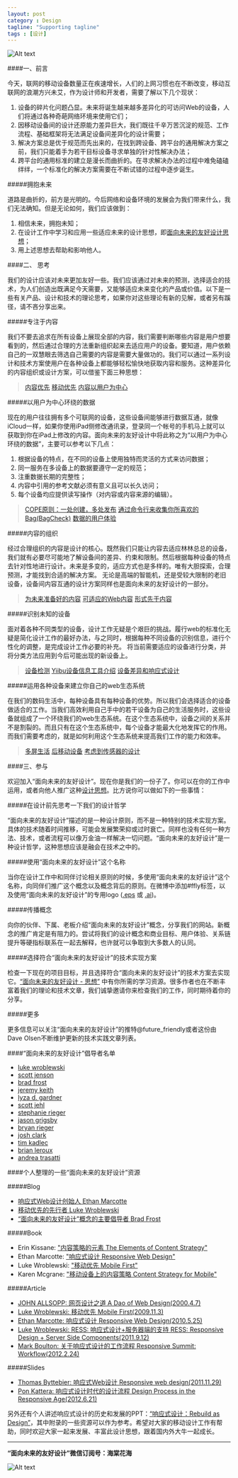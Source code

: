 ```yaml
---
layout: post
category : Design
tagline: "Supporting tagline"
tags : [设计]
---
```






![Alt text](/images/150414/logo.png)

####一、前言

今天，联网的移动设备数量正在疾速增长，人们的上网习惯也在不断改变，移动互联网的浪潮方兴未艾，作为设计师和开发者，需要了解以下几个现状：

1. 设备的碎片化问题凸显。未来将诞生越来越多差异化的可访问Web的设备，人们将通过各种奇葩网络环境来使用它们；
2. 因移动设备间的设计还原能力差异巨大，我们既往千辛万苦沉淀的规范、工作流程、基础框架将无法满足设备间差异化的设计需要；
3. 解决方案总是优于规范而先出来的，在找到跨设备、跨平台的通用解决方案之前，我们只能着手为若干目标设备寻求单独的针对性解决办法；
4. 跨平台的通用标准的建立是漫长而曲折的。在寻求解决办法的过程中难免磕磕绊绊，一个标准化的解决方案需要在不断试错的过程中逐步诞生。

#####拥抱未来

道路是曲折的，前方是光明的。今后网络和设备环境的发展会为我们带来什么，我们无法确知。但是无论如何，我们应该做到：

1. 相信未来，拥抱未知；
2. 在设计工作中学习和应用一些适应未来的设计思想，即[面向未来的友好设计思想](http://futurefriendly.cn/thinking.html)；
3. 用上述思想去帮助和影响他人。

####二、 思考

我们的设计应该对未来更加友好一些。我们应该通过对未来的预测，选择适合的技术，为人们创造出既满足今天需要，又能够适应未来变化的产品或价值。以下是一些有关产品、设计和技术的理论思考，如果你对这些理论有新的见解，或者另有蹊径，请不吝分享出来。

#####专注于内容

我们不要去追求在所有设备上展现全部的内容，我们需要判断哪些内容是用户想要看到的，然后通过合理的方法重新组织起来去适应用户的设备。要知道，用户依赖自己的一双慧眼去筛选自己需要的内容是需要大量做功的。我们可以通过一系列设计和技术方案使用户在各种设备上都能够轻松愉快地获取内容和服务。这种差异化的内容组织或设计方案，可以借鉴下面三种思想：

>[内容优先](http://adactio.com/journal/4523/)
>[移动优先](http://www.lukew.com/ff/entry.asp?933)
>[内容以用户为中心](http://www.alistapart.com/articles/orbital-content/)

#####以用户为中心环绕的数据

现在的用户往往拥有多个可联网的设备，这些设备间能够进行数据互通，就像iCloud一样，如果你使用iPad侧修改通讯录，登录同一个帐号的手机马上就可以获取到你在iPad上修改的内容。面向未来的友好设计中将此称之为“以用户为中心环绕的数据”，主要可以参考以下几点：

1. 根据设备的特点，在不同的设备上使用独特而灵活的方式来访问数据；
2. 同一服务在多设备上的数据要遵守一定的规范；
3. 注重数据长期的完整性；
4. 内容中引用的参考文献必须有意义且可以长久访问；
5. 每个设备均应提供读写操作（对内容或内容来源的编辑）。

>[COPE原则：一处创建，多处发布](http://blog.programmableweb.com/2009/10/13/cope-create-once-publish-everywhere/)
>[通过命令行来收集你所喜欢的Bag(BagCheck)](https://bagcheck.com/blog/8-bagchecking-in-the-command-line)
>[数据的用户体验](http://designmind.frogdesign.com/blog/the-ux-of-data.html)

#####内容的组织

经过合理组织的内容是设计的核心。既然我们只能让内容去适应林林总总的设备，我们就有必要尽可能地了解设备间的差异、约束和限制。然后根据每种设备的特点去针对性地进行设计。未来是多变的，适应方式也是多样的。唯有大胆探索，合理预测，才能找到合适的解决方案。
无论是高端的智能机，还是受较大限制的老旧设备，设备间内容互通的设计方案同样也是面向未来的友好设计的一部分。

>[为未来准备好的内容](http://www.alistapart.com/articles/future-ready-content/)
>[可适应的Web内容](http://www.lukew.com/ff/entry.asp?1529)
>[形式先于内容](http://www.markboulton.co.uk/journal/comments/structure-first-content-always)

#####识别未知的设备

面对着各种不同类型的设备，设计工作无疑是个艰巨的挑战。履行web的标准化无疑是简化设计工作的最好办法，与之同时，根据每种不同设备的识别信息，进行个性化的调整，是完成设计工作必要的补充。
将当前需要适应的设备进行分类，并将分类方法应用到今后可能出现的新设备上。

>[设备检测](http://detector.dmolsen.com/)
>[Yiibu设备信息工具介绍](http://stephanierieger.com/an-introduction-to-the-yiibu-profile-tool/)
>[设备差异和响应式设计](https://developers.facebook.com/blog/post/2012/01/24/device-experiences---responsive-design/)

#####运用各种设备来建立你自己的web生态系统

在我们的数码生活中，每种设备具有每种设备的优势。所以我们会选择适合的设备做适合的工作。当我们高效利用自己手中的若干设备为自己的生活服务时，这些设备就组成了一个环绕我们的web生态系统。在这个生态系统中，设备之间的关系并不是割裂的。而且只有在这个生态系统中，每个设备才能最大化地发挥它的作用。而我们需要考虑的，就是如何利用这个生态系统来提高我们工作的能力和效率。

>[多屏生活](http://precious-forever.com/2011/05/26/patterns-for-multiscreen-strategies/)
>[后移动设备](http://www.lukew.com/ff/entry.asp?1523)
>[考虑到传感器的设计](http://www.lukew.com/ff/entry.asp?828)

####三、参与

欢迎加入“面向未来的友好设计”。现在你是我们的一份子了。你可以在你的工作中运用，或者向他人推广这种[设计思想](http://futurefriendly.cn/thinking.html)。比方说你可以做如下的一些事情：

#####在设计前先思考一下我们的设计哲学

“面向未来的友好设计”描述的是一种设计原则，而不是一种特别的技术实现方案。具体的技术随着时间推移，可能会发展繁荣抑或过时衰亡。同样也没有任何一种方法、技术，或者流程可以像万金油一样解决一切问题。“面向未来的友好设计”是一种设计哲学，这种思想应该是融会在技术之中的。

#####使用“面向未来的友好设计”这个名称

当你在设计工作中和同伴讨论相关原则的时候，多使用“面向未来的友好设计”这个名称，向同伴们推广这个概念以及概念背后的原则。在微博中添加#ffly标签，以及使用“面向未来的友好设计”的专用logo ([.eps](http://futurefriendly.cn/assets/ffly.eps) 或 [.ai](http://futurefriendly.cn/assets/futurefriendly.ai))。

#####传播概念

向你的伙伴、下属、老板介绍“面向未来的友好设计”概念，分享我们的网站。新概念的推广肯定是有阻力的。尝试将我们的设计概念和商业目标、用户体验、关系链提升等硬指标联系在一起去解释，也许就可以争取到大多数人的认同。

#####选择符合“面向未来的友好设计”的技术实现方案

检查一下现在的项目目标，并且选择符合“面向未来的友好设计”的技术方案去实现它。[“面向未来的友好设计 - 思想”](http://futurefriendly.cn/thinking.html) 中有你所需的学习资源。很多作者也在不断丰富着我们的理论和技术文章，我们诚挚邀请你来检查我们的工作，同时期待着你的分享。

#####更多

更多信息可以关注“面向未来的友好设计”的推特@future_friendly或者这份由Dave Olsen不断维护更新的技术实践文章列表。

####“面向未来的友好设计”倡导者名单

* [luke wroblewski](http://www.lukew.com/)
* [scott jenson](http://designmind.frogdesign.com/blog/author/beyond-mobile/)
* [brad frost](http://www.bradfrost.com/)
* [jeremy keith](http://adactio.com/)
* [lyza d. gardner](http://lyza.com/)
* [scott jehl](http://scottjehl.com/)
* [stephanie rieger](http://yiibu.com/)
* [jason grigsby](http://userfirstweb.com/)
* [bryan rieger](http://yiibu.com/)
* [josh clark](http://globalmoxie.com/)
* [tim kadlec](http://timkadlec.com/)
* [brian leroux](http://brian.io/)
* [andrea trasatti](http://http//blog.trasatti.it/)

####个人整理的一些“面向未来的友好设计”资源

#####Blog

* [响应式Web设计创始人 Ethan Marcotte](http://ethanmarcotte.com/)
* [移动优先的先行者 Luke Wroblewski](http://www.lukew.com/)
* [“面向未来的友好设计”概念的主要倡导者 Brad Frost](http://bradfrostweb.com/)

#####Book

* Erin Kissane: ["内容策略的元素 The Elements of Content Strategy"](http://www.abookapart.com/products/the-elements-of-content-strategy)
* Ethan Marcotte: ["响应式设计 Responsive Web Design"](http://www.abookapart.com/products/responsive-web-design)
* Luke Wroblewski: ["移动优先 Mobile First"](http://www.abookapart.com/products/mobile-first)
* Karen Mcgrane: ["移动设备上的内容策略 Content Strategy for Mobile"](http://www.abookapart.com/products/content-strategy-for-mobile)

#####Article

* [JOHN ALLSOPP: 网页设计之道 A Dao of Web Design(2000.4.7)](http://alistapart.com/article/dao)
* [Luke Wroblewski: 移动优先 Mobile First(2009.11.3)](http://www.lukew.com/ff/entry.asp?933)
* [Ethan Marcotte: 响应式设计 Responsive Web Design(2010.5.25)](http://alistapart.com/article/responsive-web-design)
* [Luke Wroblewski: RESS: 响应式设计+服务器端的支持 RESS: Responsive Design + Server Side Components(2011.9.12)](http://www.lukew.com/ff/entry.asp?1392)
* [Mark Boulton: 关于响应式设计的工作流程 Responsive Summit: Workflow(2012.2.24)](http://www.markboulton.co.uk/journal/responsive-summit-workflow)

#####Slides

* [Thomas Byttebier: 响应式Web设计 Responsive web design(2011.11.29)](http://www.slideshare.net/bytte/responsive-web-design-10389263?from_search=3)
* [Pon Kattera: 响应式设计时代的设计流程 Design Process in the Responsive Age(2012.6.21)](http://www.slideshare.net/pkattera/design-process-for-responsive-web-design)

另外还有个人讲述响应式设计的历史和发展的PPT：[“响应式设计：Rebuild as Design”](http://www.slideshare.net/bienfantaisie/webrebuild-as-design)，其中附录的一些资源可以作为参考。希望对大家的移动设计工作有帮助，同时欢迎大家一起来发展、丰富此设计思想，跟着国内外大牛一起成长。

----------

**“面向未来的友好设计”微信订阅号：海棠花海**

![Alt text](/images/wechat.jpg)
